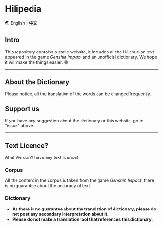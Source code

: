 # Hilipedia

🌏 English | **[中文](README.md)**

## Intro
This repository contains a static website, it includes all the Hilichurlian text appeared in the game *Genshin Impact* and an unofficial dictionary. We hope it will make the things easier. 😄  


----------

## About the Dictionary
Please notice, all the translation of the words can be changed frequently. 

## Support us
If you have any suggestion about the dictionary or this website, go to "issue" above. 

----------

## Text Licence?
Aha! We don't have any text licence!  

### Corpus
All the content in the corpus is taken from the game *Genshin Impact*, there is no guarantee about the accuracy of text. 

### Dictionary
* **As there is no guarantee about the translation of dictionary, please do not post any secondary interpretation about it.**
* **Please do not make a translation tool that references this dictionary.**
